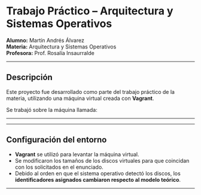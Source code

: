 # Trabajo Práctico – Arquitectura y Sistemas Operativos

**Alumno:** Martín Andrés Álvarez  
**Materia:** Arquitectura y Sistemas Operativos  
**Profesora:** Prof. Rosalía Insaurralde  

---

## Descripción

Este proyecto fue desarrollado como parte del trabajo práctico de la materia, utilizando una máquina virtual creada con **Vagrant**.

Se trabajó sobre la máquina llamada:  
****

---

## Configuración del entorno

- **Vagrant** se utilizó para levantar la máquina virtual.
- Se modificaron los tamaños de los discos virtuales para que coincidan con los solicitados en el enunciado.
- Debido al orden en que el sistema operativo detectó los discos, los **identificadores asignados cambiaron respecto al modelo teórico**.

---

